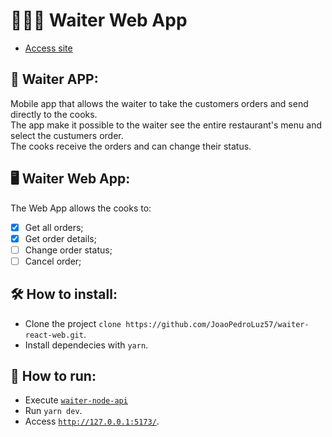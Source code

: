 # 👩🏽‍🍳 Waiter Web App

- [Access site](https://waiter-web.netlify.app/)

## 📱 Waiter APP:

Mobile app that allows the waiter to take the customers orders and send directly to the cooks. <br />
The app make it possible to the waiter see the entire restaurant's menu and select the custumers order. <br />
The cooks receive the orders and can change their status.

## 🖥 Waiter Web App:

The Web App allows the cooks to:

- [x] Get all orders;
- [x] Get order details;
- [ ] Change order status;
- [ ] Cancel order;

## 🛠 How to install:

- Clone the project `clone https://github.com/JoaoPedroLuz57/waiter-react-web.git`.
- Install dependecies with `yarn`.

## 🚀 How to run:

- Execute [`waiter-node-api`](https://github.com/JoaoPedroLuz57/waiter-node-api)
- Run `yarn dev`.
- Access [`http://127.0.0.1:5173/`](http://127.0.0.1:5173/).
